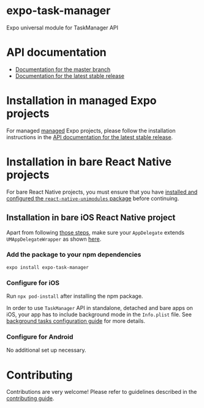 # expo-task-manager

Expo universal module for TaskManager API

# API documentation

- [Documentation for the master branch](https://github.com/expo/expo/blob/master/docs/pages/versions/unversioned/sdk/task-manager.md)
- [Documentation for the latest stable release](https://docs.expo.io/versions/latest/sdk/task-manager/)

# Installation in managed Expo projects

For managed [managed](https://docs.expo.io/versions/latest/introduction/managed-vs-bare/) Expo projects, please follow the installation instructions in the [API documentation for the latest stable release](https://docs.expo.io/versions/latest/sdk/task-manager/).

# Installation in bare React Native projects

For bare React Native projects, you must ensure that you have [installed and configured the `react-native-unimodules` package](https://github.com/unimodules/react-native-unimodules) before continuing.

## Installation in bare iOS React Native project

Apart from following [those steps](#installation-in-bare-react-native-projects), make sure your `AppDelegate` extends `UMAppDelegateWrapper` as shown [here](https://gist.github.com/mczernek/a62413ca517cfd5dac015f5527dafef0).

### Add the package to your npm dependencies

```
expo install expo-task-manager
```

### Configure for iOS

Run `npx pod-install` after installing the npm package.

In order to use `TaskManager` API in standalone, detached and bare apps on iOS, your app has to include background mode in the `Info.plist` file. See [background tasks configuration guide](https://docs.expo.io/versions/latest/sdk/task-manager/#configuration-for-standalone-apps) for more details.

### Configure for Android

No additional set up necessary.

# Contributing

Contributions are very welcome! Please refer to guidelines described in the [contributing guide](https://github.com/expo/expo#contributing).

